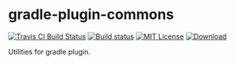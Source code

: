 gradle-plugin-commons
=====================

[![Travis CI Build Status](https://travis-ci.org/jishida/gradle-plugin-commons.svg?branch=master)](https://travis-ci.org/jishida/gradle-plugin-commons)
[![Build status](https://ci.appveyor.com/api/projects/status/ksyf3asbl52ohyus/branch/master?svg=true)](https://ci.appveyor.com/project/jishida/gradle-plugin-commons/branch/master)
[![MIT License](http://img.shields.io/badge/license-MIT-blue.svg)](LICENSE)
[![Download](https://api.bintray.com/packages/jishida/maven/gradle-plugin-commons/images/download.svg) ](https://bintray.com/jishida/maven/gradle-plugin-commons/_latestVersion)

Utilities for gradle plugin.
